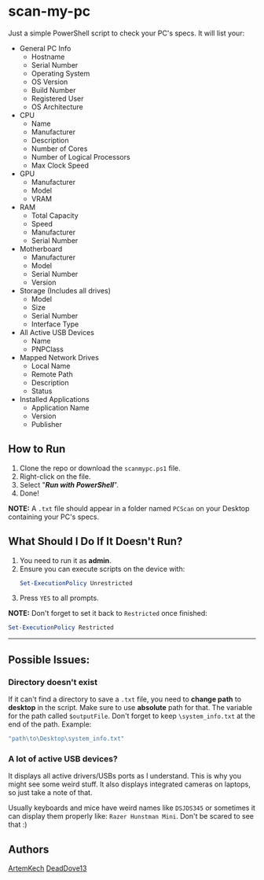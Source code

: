 # scan-my-pc
Just a simple PowerShell script to check your PC's specs. It will list your:

* General PC Info
    * Hostname
    * Serial Number
    * Operating System
    * OS Version
    * Build Number
    * Registered User 
    * OS Architecture
* CPU
    * Name
    * Manufacturer
    * Description
    * Number of Cores
    * Number of Logical Processors
    * Max Clock Speed
* GPU
    * Manufacturer
    * Model
    * VRAM
* RAM
    * Total Capacity
    * Speed
    * Manufacturer
    * Serial Number
* Motherboard
    * Manufacturer
    * Model
    * Serial Number
    * Version
* Storage (Includes all drives)
    * Model
    * Size
    * Serial Number
    * Interface Type
* All Active USB Devices
    * Name
    * PNPClass
* Mapped Network Drives
    * Local Name
    * Remote Path
    * Description
    * Status
* Installed Applications
    * Application Name
    * Version
    * Publisher

## How to Run

1. Clone the repo or download the `scanmypc.ps1` file.
2. Right-click on the file.
3. Select "**_Run with PowerShell_**".
4. Done!

**NOTE:** A `.txt` file should appear in a folder named `PCScan` on your Desktop containing your PC's specs.

## What Should I Do If It Doesn't Run?

1. You need to run it as **admin**.
2. Ensure you can execute scripts on the device with:
    ```powershell
    Set-ExecutionPolicy Unrestricted
    ```
3. Press `YES` to all prompts.

**NOTE:** Don't forget to set it back to `Restricted` once finished:
```powershell
Set-ExecutionPolicy Restricted
```
---
## Possible Issues:
### Directory doesn't exist
If it can't find a directory to save a `.txt` file, you need to **change path** to **desktop** in the script.
Make sure to use **absolute** path for that. The variable for the path called `$outputFile`. Don't forget to 
keep `\system_info.txt` at the end of the path. Example:
```cmd
"path\to\Desktop\system_info.txt"
```
### A lot of active USB devices?
It displays all active drivers/USBs ports as I understand. This is why you might see some weird stuff. It also displays 
integrated cameras on laptops, so just take a note of that.

Usually keyboards and mice have weird names like `DSJDS345` or sometimes it can display them properly 
like: `Razer Hunstman Mini`. Don't be scared to see that :)
 
## Authors
[ArtemKech](https://github.com/ArtemKech)
[DeadDove13](https://github.com/DeadDove13)  
